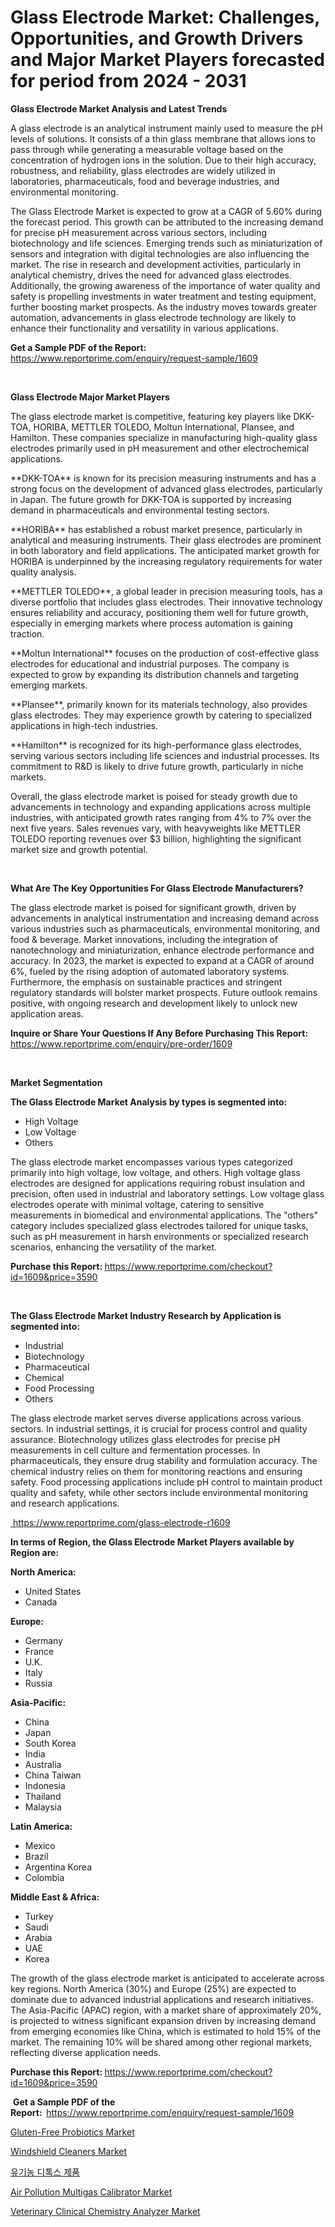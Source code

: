 <p><h1>Glass Electrode Market: Challenges, Opportunities, and Growth Drivers and Major Market Players forecasted for period from 2024 - 2031</h1></p><p><strong>Glass Electrode Market Analysis and Latest Trends</strong></p>
<p><p>A glass electrode is an analytical instrument mainly used to measure the pH levels of solutions. It consists of a thin glass membrane that allows ions to pass through while generating a measurable voltage based on the concentration of hydrogen ions in the solution. Due to their high accuracy, robustness, and reliability, glass electrodes are widely utilized in laboratories, pharmaceuticals, food and beverage industries, and environmental monitoring.</p><p>The Glass Electrode Market is expected to grow at a CAGR of 5.60% during the forecast period. This growth can be attributed to the increasing demand for precise pH measurement across various sectors, including biotechnology and life sciences. Emerging trends such as miniaturization of sensors and integration with digital technologies are also influencing the market. The rise in research and development activities, particularly in analytical chemistry, drives the need for advanced glass electrodes. Additionally, the growing awareness of the importance of water quality and safety is propelling investments in water treatment and testing equipment, further boosting market prospects. As the industry moves towards greater automation, advancements in glass electrode technology are likely to enhance their functionality and versatility in various applications.</p></p>
<p><strong>Get a Sample PDF of the Report:&nbsp;</strong> <a href="https://www.reportprime.com/enquiry/request-sample/1609">https://www.reportprime.com/enquiry/request-sample/1609</a></p>
<p>&nbsp;</p>
<p><strong>Glass Electrode Major Market Players</strong></p>
<p><p>The glass electrode market is competitive, featuring key players like DKK-TOA, HORIBA, METTLER TOLEDO, Moltun International, Plansee, and Hamilton. These companies specialize in manufacturing high-quality glass electrodes primarily used in pH measurement and other electrochemical applications.</p><p>**DKK-TOA** is known for its precision measuring instruments and has a strong focus on the development of advanced glass electrodes, particularly in Japan. The future growth for DKK-TOA is supported by increasing demand in pharmaceuticals and environmental testing sectors. </p><p>**HORIBA** has established a robust market presence, particularly in analytical and measuring instruments. Their glass electrodes are prominent in both laboratory and field applications. The anticipated market growth for HORIBA is underpinned by the increasing regulatory requirements for water quality analysis.</p><p>**METTLER TOLEDO**, a global leader in precision measuring tools, has a diverse portfolio that includes glass electrodes. Their innovative technology ensures reliability and accuracy, positioning them well for future growth, especially in emerging markets where process automation is gaining traction.</p><p>**Moltun International** focuses on the production of cost-effective glass electrodes for educational and industrial purposes. The company is expected to grow by expanding its distribution channels and targeting emerging markets.</p><p>**Plansee**, primarily known for its materials technology, also provides glass electrodes. They may experience growth by catering to specialized applications in high-tech industries.</p><p>**Hamilton** is recognized for its high-performance glass electrodes, serving various sectors including life sciences and industrial processes. Its commitment to R&D is likely to drive future growth, particularly in niche markets.</p><p>Overall, the glass electrode market is poised for steady growth due to advancements in technology and expanding applications across multiple industries, with anticipated growth rates ranging from 4% to 7% over the next five years. Sales revenues vary, with heavyweights like METTLER TOLEDO reporting revenues over $3 billion, highlighting the significant market size and growth potential.</p></p>
<p>&nbsp;</p>
<p><strong>What Are The Key Opportunities For Glass Electrode Manufacturers?</strong></p>
<p><p>The glass electrode market is poised for significant growth, driven by advancements in analytical instrumentation and increasing demand across various industries such as pharmaceuticals, environmental monitoring, and food & beverage. Market innovations, including the integration of nanotechnology and miniaturization, enhance electrode performance and accuracy. In 2023, the market is expected to expand at a CAGR of around 6%, fueled by the rising adoption of automated laboratory systems. Furthermore, the emphasis on sustainable practices and stringent regulatory standards will bolster market prospects. Future outlook remains positive, with ongoing research and development likely to unlock new application areas.</p></p>
<p><strong>Inquire or Share Your Questions If Any Before Purchasing This Report:</strong> <a href="https://www.reportprime.com/enquiry/pre-order/1609">https://www.reportprime.com/enquiry/pre-order/1609</a></p>
<p>&nbsp;</p>
<p><strong>Market Segmentation</strong></p>
<p><strong>The Glass Electrode Market Analysis by types is segmented into:</strong></p>
<p><ul><li>High Voltage</li><li>Low Voltage</li><li>Others</li></ul></p>
<p><p>The glass electrode market encompasses various types categorized primarily into high voltage, low voltage, and others. High voltage glass electrodes are designed for applications requiring robust insulation and precision, often used in industrial and laboratory settings. Low voltage glass electrodes operate with minimal voltage, catering to sensitive measurements in biomedical and environmental applications. The "others" category includes specialized glass electrodes tailored for unique tasks, such as pH measurement in harsh environments or specialized research scenarios, enhancing the versatility of the market.</p></p>
<p><strong>Purchase this Report:&nbsp;</strong><a href="https://www.reportprime.com/checkout?id=1609&price=3590">https://www.reportprime.com/checkout?id=1609&price=3590</a></p>
<p>&nbsp;</p>
<p><strong>The Glass Electrode Market Industry Research by Application is segmented into:</strong></p>
<p><ul><li>Industrial</li><li>Biotechnology</li><li>Pharmaceutical</li><li>Chemical</li><li>Food Processing</li><li>Others</li></ul></p>
<p><p>The glass electrode market serves diverse applications across various sectors. In industrial settings, it is crucial for process control and quality assurance. Biotechnology utilizes glass electrodes for precise pH measurements in cell culture and fermentation processes. In pharmaceuticals, they ensure drug stability and formulation accuracy. The chemical industry relies on them for monitoring reactions and ensuring safety. Food processing applications include pH control to maintain product quality and safety, while other sectors include environmental monitoring and research applications.</p></p>
<p><a href="https://www.reportprime.com/glass-electrode-r1609">&nbsp;https://www.reportprime.com/glass-electrode-r1609</a></p>
<p><strong>In terms of Region, the Glass Electrode Market Players available by Region are:</strong></p>
<p>
    <p> <strong> North America: </strong>
        <ul>
            <li>United States</li>
            <li>Canada</li>
        </ul>
        </p> 
    <p> <strong> Europe: </strong>
        <ul>
            <li>Germany</li>
            <li>France</li>
            <li>U.K.</li>
            <li>Italy</li>
            <li>Russia</li>
        </ul>
        </p> 
    <p> <strong> Asia-Pacific: </strong>
        <ul>
            <li>China</li>
            <li>Japan</li>
            <li>South Korea</li>
            <li>India</li>
            <li>Australia</li>
            <li>China Taiwan</li>
            <li>Indonesia</li>
            <li>Thailand</li>
            <li>Malaysia</li>
        </ul>
        </p> 
    <p> <strong> Latin America: </strong>
        <ul>
            <li>Mexico</li>
            <li>Brazil</li>
            <li>Argentina Korea</li>
            <li>Colombia</li>
        </ul>
        </p> 
    <p> <strong> Middle East & Africa: </strong>
        <ul>
            <li>Turkey</li>
            <li>Saudi</li>
            <li>Arabia</li>
            <li>UAE</li>
            <li>Korea</li>
        </ul>
    </p>
    </p>
<p><p>The growth of the glass electrode market is anticipated to accelerate across key regions. North America (30%) and Europe (25%) are expected to dominate due to advanced industrial applications and research initiatives. The Asia-Pacific (APAC) region, with a market share of approximately 20%, is projected to witness significant expansion driven by increasing demand from emerging economies like China, which is estimated to hold 15% of the market. The remaining 10% will be shared among other regional markets, reflecting diverse application needs.</p></p>
<p><strong>Purchase this Report: </strong><a href="https://www.reportprime.com/checkout?id=1609&price=3590">https://www.reportprime.com/checkout?id=1609&price=3590</a></p>
<p>&nbsp;<strong>Get a Sample PDF of the Report:&nbsp;&nbsp;</strong><a href="https://www.reportprime.com/enquiry/request-sample/1609">https://www.reportprime.com/enquiry/request-sample/1609</a></p>
<p><strong></strong></p>
<p><p><a href="https://medium.com/@felipestehr/global-gluten-free-probiotics-market-opportunities-and-market-challenges-2024-2031-7c1e2a270397">Gluten-Free Probiotics Market</a></p><p><a href="https://www.linkedin.com/pulse/emerging-market-trends-regional-analysis-windshield-cleaners-gqbif?trackingId=MA%2Be1%2BbSQNGEda%2FtcXus8Q%3D%3D">Windshield Cleaners Market</a></p><p><a href="https://medium.com/@daniamha96_85754/%EC%A0%84%EB%9E%B5-%EB%A1%9C%EB%93%9C%EB%A7%B5-%EA%B8%80%EB%A1%9C%EB%B2%8C-%EC%9C%A0%EA%B8%B0%EB%86%8D-%EB%94%94%ED%86%A1%EC%8A%A4-%EC%A0%9C%ED%92%88-%EC%8B%9C%EC%9E%A5-%ED%86%B5%EC%B0%B0%EB%A0%A5%EA%B3%BC-%EA%B8%B0%ED%9A%8C-2024-2031-71ce7780b9c4">유기농 디톡스 제품</a></p><p><a href="https://issuu.com/reportprime-2/docs/air-pollution-multigas-calibrator-m_966f4d718095a4">Air Pollution Multigas Calibrator Market</a></p><p><a href="https://issuu.com/reportprime-2/docs/veterinary-clinical-chemistry-analy_a44c8d3b1484a5">Veterinary Clinical Chemistry Analyzer Market</a></p></p>